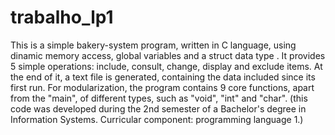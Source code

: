 # trabalho_lp1
This is a simple bakery-system program, written in C language, using dinamic memory access, global variables and a struct data type .
It provides 5 simple operations: include, consult, change, display and exclude items. At the end of it, a text file is generated, containing the data included since its first run.
For modularization, the program contains 9 core functions, apart from the "main", of different types, such as "void", "int" and "char".
(this code was developed during the 2nd semester of a Bachelor's degree in Information Systems. Curricular component: programming language 1.)
